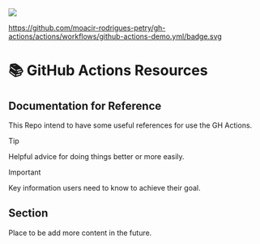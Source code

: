 <img src="https://img.shields.io/badge/GitHub-100000?style=for-the-badge&logo=github&logoColor=white" />

https://github.com/moacir-rodrigues-petry/gh-actions/actions/workflows/github-actions-demo.yml/badge.svg

# 📚 GitHub Actions Resources

## Documentation for Reference

This Repo intend to have some useful references for use the GH Actions.

> [!TIP]
> Helpful advice for doing things better or more easily.

> [!IMPORTANT]
> Key information users need to know to achieve their goal.

## Section

Place to be add more content in the future.
